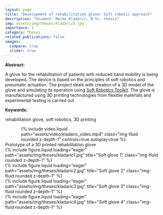 ```yaml
---
layout: page
title: "Development of rehabilitation glove: Soft robotic approach"
description: "Student: Marko Kladarić, M.Sc. thesis"
img: assets/img/theses/kladaric5.jpg
importance: 1
category: Theses
related_publications: false
images:
  compare: true
  slider: true
---
```


<b>Abstract:</b>

A glove for the rehabilitation of patients with reduced hand mobility is being developed. The device is based on the principles of soft robotics and pneumatic actuation. The project deals with creation of a 3D model of the glove and simulating its operation using <a href="https://softroboticstoolkit.com/sofa">Soft Robotics Toolkit</a>. The glove is manufactured using 3D printing technologies from flexible materials and experimental testing is carried out.

<b>Keywords:</b>

rehabilitation glove, soft robotics, 3D printing

<div class="row mt-3">
    <div class="col-sm mt-3 mt-md-0">
        <div style="max-width: 400px; margin: auto;">
            {% include video.liquid path="assets/video/kladaric_video.mp4" class="img-fluid rounded z-depth-1" controls=true autoplay=true %}
        </div>
    </div>
</div>
<div class="caption">
    Prototype of a 3D printed rehabilitation glove
</div>

<div class="row">
    <div class="col-sm mt-3 mt-md-0">
        {% include figure.liquid loading="eager" path="assets/img/theses/kladaric1.jpg" title="Soft glove 1" class="img-fluid rounded z-depth-1" %}
    </div>
    <div class="col-sm mt-3 mt-md-0">
        {% include figure.liquid loading="eager" path="assets/img/theses/kladaric2.jpg" title="Soft glove 2" class="img-fluid rounded z-depth-1" %}
    </div>
</div>

<div class="row">
    <div class="col-sm mt-3 mt-md-0">
        {% include figure.liquid loading="eager" path="assets/img/theses/kladaric3.jpg" title="Soft glove 3" class="img-fluid rounded z-depth-1" %}
    </div>
    <div class="col-sm mt-3 mt-md-0">
        {% include figure.liquid loading="eager" path="assets/img/theses/kladaric4.jpg" title="Soft glove 4" class="img-fluid rounded z-depth-1" %}
    </div>
</div>
